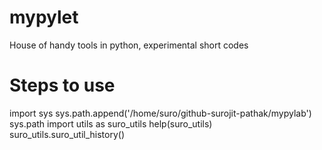 # mypylet
House of handy tools in python, experimental short codes

# Steps to use
import sys
sys.path.append('/home/suro/github-surojit-pathak/mypylab')
sys.path
import utils as suro_utils
help(suro_utils)
suro_utils.suro_util_history()
